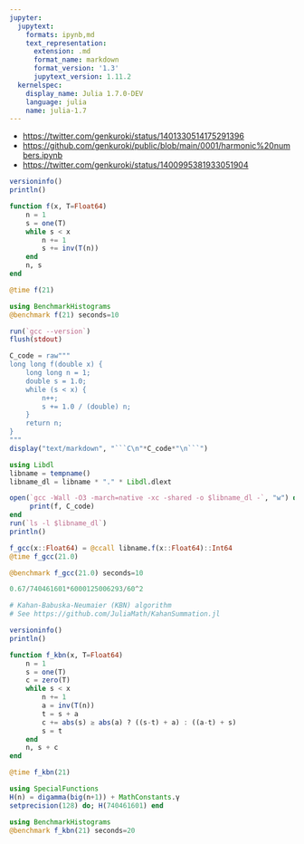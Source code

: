 ```yaml
---
jupyter:
  jupytext:
    formats: ipynb,md
    text_representation:
      extension: .md
      format_name: markdown
      format_version: '1.3'
      jupytext_version: 1.11.2
  kernelspec:
    display_name: Julia 1.7.0-DEV
    language: julia
    name: julia-1.7
---
```


* https://twitter.com/genkuroki/status/1401330514175291396
* https://github.com/genkuroki/public/blob/main/0001/harmonic%20numbers.ipynb
* https://twitter.com/genkuroki/status/1400995381933051904

```julia
versioninfo()
println()

function f(x, T=Float64)
    n = 1
    s = one(T)
    while s < x
        n += 1
        s += inv(T(n))
    end
    n, s
end

@time f(21)
```

```julia
using BenchmarkHistograms
@benchmark f(21) seconds=10
```

```julia
run(`gcc --version`)
flush(stdout)

C_code = raw"""
long long f(double x) {
    long long n = 1;
    double s = 1.0;
    while (s < x) {
        n++;
        s += 1.0 / (double) n;
    }
    return n;
}
"""
display("text/markdown", "```C\n"*C_code*"\n```")

using Libdl
libname = tempname()
libname_dl = libname * "." * Libdl.dlext

open(`gcc -Wall -O3 -march=native -xc -shared -o $libname_dl -`, "w") do f
     print(f, C_code)
end
run(`ls -l $libname_dl`)
println()

f_gcc(x::Float64) = @ccall libname.f(x::Float64)::Int64
@time f_gcc(21.0)
```

```julia
@benchmark f_gcc(21.0) seconds=10
```

```julia
0.67/740461601*6000125006293/60^2
```

```julia
# Kahan-Babuska-Neumaier (KBN) algorithm
# See https://github.com/JuliaMath/KahanSummation.jl

versioninfo()
println()

function f_kbn(x, T=Float64)
    n = 1
    s = one(T)
    c = zero(T)
    while s < x
        n += 1
        a = inv(T(n))
        t = s + a
        c += abs(s) ≥ abs(a) ? ((s-t) + a) : ((a-t) + s)
        s = t
    end
    n, s + c
end

@time f_kbn(21)
```

```julia
using SpecialFunctions
H(n) = digamma(big(n+1)) + MathConstants.γ
setprecision(128) do; H(740461601) end
```

```julia
using BenchmarkHistograms
@benchmark f_kbn(21) seconds=20
```

```julia

```

